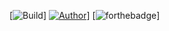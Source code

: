 [![Build](https://forthebadge.com/images/badges/built-with-love.svg)]
[![Author](https://forthebadge.com/images/badges/designed-in-inkscape.svg)](https://github.com/EUWVeNoM)]
[![forthebadge](https://forthebadge.com/images/badges/0-percent-optimized.svg)]
